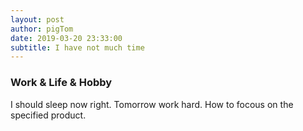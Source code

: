 ```yaml
---
layout: post
author: pigTom
date: 2019-03-20 23:33:00
subtitle: I have not much time
---
```


### Work & Life & Hobby
I should sleep now right.
Tomorrow work hard.
How to focous on the specified product.
